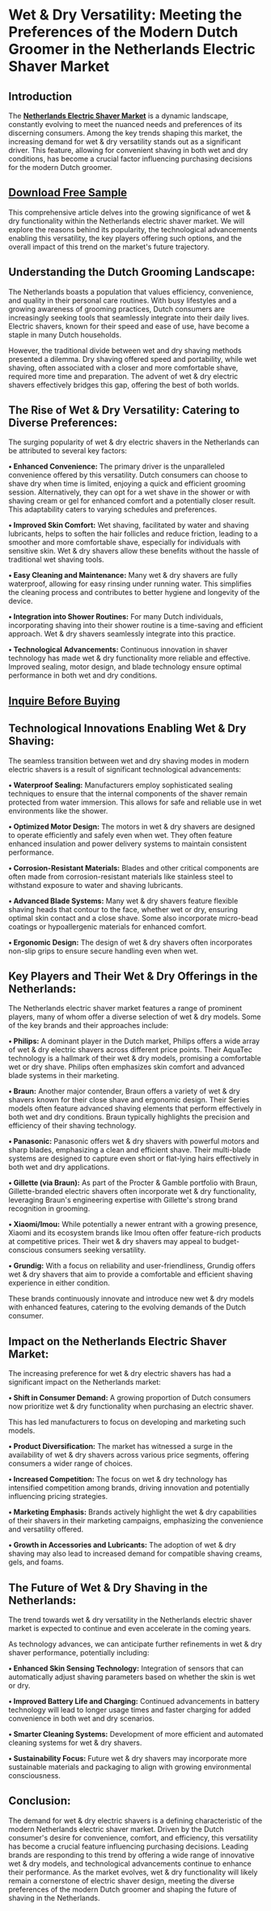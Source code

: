 # Wet & Dry Versatility: Meeting the Preferences of the Modern Dutch Groomer in the Netherlands Electric Shaver Market

## Introduction

The [**Netherlands Electric Shaver Market**](https://www.nextmsc.com/report/netherlands-electric-shaver-market) is a dynamic landscape, constantly evolving to meet the nuanced needs and preferences of its discerning consumers. Among the key trends shaping this market, the increasing demand for wet & dry versatility stands out as a significant driver. This feature, allowing for convenient shaving in both wet and dry conditions, has become a crucial factor influencing purchasing decisions for the modern Dutch groomer.

## [Download Free Sample](https://www.nextmsc.com/netherlands-electric-shaver-market/request-sample)

This comprehensive article delves into the growing significance of wet & dry functionality within the Netherlands electric shaver market. We will explore the reasons behind its popularity, the technological advancements enabling this versatility, the key players offering such options, and the overall impact of this trend on the market's future trajectory.

## Understanding the Dutch Grooming Landscape:

The Netherlands boasts a population that values efficiency, convenience, and quality in their personal care routines. With busy lifestyles and a growing awareness of grooming practices, Dutch consumers are increasingly seeking tools that seamlessly integrate into their daily lives. Electric shavers, known for their speed and ease of use, have become a staple in many Dutch households.

However, the traditional divide between wet and dry shaving methods presented a dilemma. Dry shaving offered speed and portability, while wet shaving, often associated with a closer and more comfortable shave, required more time and preparation. The advent of wet & dry electric shavers effectively bridges this gap, offering the best of both worlds.

## The Rise of Wet & Dry Versatility: Catering to Diverse Preferences:

The surging popularity of wet & dry electric shavers in the Netherlands can be attributed to several key factors:

**•	Enhanced Convenience:** The primary driver is the unparalleled convenience offered by this versatility. Dutch consumers can choose to shave dry when time is limited, enjoying a quick and efficient grooming session. Alternatively, they can opt for a wet shave in the shower or with shaving cream or gel for enhanced comfort and a potentially closer result. This adaptability caters to varying schedules and preferences.

**•	Improved Skin Comfort:** Wet shaving, facilitated by water and shaving lubricants, helps to soften the hair follicles and reduce friction, leading to a smoother and more comfortable shave, especially for individuals with sensitive skin. Wet & dry shavers allow these benefits without the hassle of traditional wet shaving tools.

**•	Easy Cleaning and Maintenance:** Many wet & dry shavers are fully waterproof, allowing for easy rinsing under running water. This simplifies the cleaning process and contributes to better hygiene and longevity of the device.

**•	Integration into Shower Routines:** For many Dutch individuals, incorporating shaving into their shower routine is a time-saving and efficient approach. Wet & dry shavers seamlessly integrate into this practice.

**•	Technological Advancements:** Continuous innovation in shaver technology has made wet & dry functionality more reliable and effective. Improved sealing, motor design, and blade technology ensure optimal performance in both wet and dry conditions.

## [Inquire Before Buying](https://www.nextmsc.com/netherlands-electric-shaver-market/inquire-before-buying)

## Technological Innovations Enabling Wet & Dry Shaving:

The seamless transition between wet and dry shaving modes in modern electric shavers is a result of significant technological advancements:

**•	Waterproof Sealing:** Manufacturers employ sophisticated sealing techniques to ensure that the internal components of the shaver remain protected from water immersion. This allows for safe and reliable use in wet environments like the shower.

**•	Optimized Motor Design:** The motors in wet & dry shavers are designed to operate efficiently and safely even when wet. They often feature enhanced insulation and power delivery systems to maintain consistent performance.

**•	Corrosion-Resistant Materials:** Blades and other critical components are often made from corrosion-resistant materials like stainless steel to withstand exposure to water and shaving lubricants.

**•	Advanced Blade Systems:** Many wet & dry shavers feature flexible shaving heads that contour to the face, whether wet or dry, ensuring optimal skin contact and a close shave. Some also incorporate micro-bead coatings or hypoallergenic materials for enhanced comfort.

**•	Ergonomic Design:** The design of wet & dry shavers often incorporates non-slip grips to ensure secure handling even when wet.

## Key Players and Their Wet & Dry Offerings in the Netherlands:

The Netherlands electric shaver market features a range of prominent players, many of whom offer a diverse selection of wet & dry models. Some of the key brands and their approaches include:

**•	Philips:** A dominant player in the Dutch market, Philips offers a wide array of wet & dry electric shavers across different price points. Their AquaTec technology is a hallmark of their wet & dry models, promising a comfortable wet or dry shave. Philips often emphasizes skin comfort and advanced blade systems in their marketing.

**•	Braun:** Another major contender, Braun offers a variety of wet & dry shavers known for their close shave and ergonomic design. Their Series models often feature advanced shaving elements that perform effectively in both wet and dry conditions. Braun typically highlights the precision and efficiency of their shaving technology.

**•	Panasonic:** Panasonic offers wet & dry shavers with powerful motors and sharp blades, emphasizing a clean and efficient shave. Their multi-blade systems are designed to capture even short or flat-lying hairs effectively in both wet and dry applications.

**•	Gillette (via Braun):** As part of the Procter & Gamble portfolio with Braun, Gillette-branded electric shavers often incorporate wet & dry functionality, leveraging Braun's engineering expertise with Gillette's strong brand recognition in grooming.

**•	Xiaomi/Imou:** While potentially a newer entrant with a growing presence, Xiaomi and its ecosystem brands like Imou often offer feature-rich products at competitive prices. Their wet & dry shavers may appeal to budget-conscious consumers seeking versatility.

**•	Grundig:** With a focus on reliability and user-friendliness, Grundig offers wet & dry shavers that aim to provide a comfortable and efficient shaving experience in either condition.

These brands continuously innovate and introduce new wet & dry models with enhanced features, catering to the evolving demands of the Dutch consumer.

## Impact on the Netherlands Electric Shaver Market:

The increasing preference for wet & dry electric shavers has had a significant impact on the Netherlands market:

**•	Shift in Consumer Demand:** A growing proportion of Dutch consumers now prioritize wet & dry functionality when purchasing an electric shaver. 

This has led manufacturers to focus on developing and marketing such models.

**•	Product Diversification:** The market has witnessed a surge in the availability of wet & dry shavers across various price segments, offering consumers a wider range of choices.

**•	Increased Competition:** The focus on wet & dry technology has intensified competition among brands, driving innovation and potentially influencing pricing strategies.

**•	Marketing Emphasis:** Brands actively highlight the wet & dry capabilities of their shavers in their marketing campaigns, emphasizing the convenience and versatility offered.

**•	Growth in Accessories and Lubricants:** The adoption of wet & dry shaving may also lead to increased demand for compatible shaving creams, gels, and foams.

## The Future of Wet & Dry Shaving in the Netherlands:

The trend towards wet & dry versatility in the Netherlands electric shaver market is expected to continue and even accelerate in the coming years. 

As technology advances, we can anticipate further refinements in wet & dry shaver performance, potentially including:

**•	Enhanced Skin Sensing Technology:** Integration of sensors that can automatically adjust shaving parameters based on whether the skin is wet or dry.

**•	Improved Battery Life and Charging:** Continued advancements in battery technology will lead to longer usage times and faster charging for added convenience in both wet and dry scenarios.

**•	Smarter Cleaning Systems:** Development of more efficient and automated cleaning systems for wet & dry shavers.

**•	Sustainability Focus:** Future wet & dry shavers may incorporate more sustainable materials and packaging to align with growing environmental consciousness.

## Conclusion:

The demand for wet & dry electric shavers is a defining characteristic of the modern Netherlands electric shaver market. Driven by the Dutch consumer's desire for convenience, comfort, and efficiency, this versatility has become a crucial feature influencing purchasing decisions. Leading brands are responding to this trend by offering a wide range of innovative wet & dry models, and technological advancements continue to enhance their performance. As the market evolves, wet & dry functionality will likely remain a cornerstone of electric shaver design, meeting the diverse preferences of the modern Dutch groomer and shaping the future of shaving in the Netherlands.
